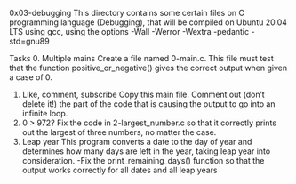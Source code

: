 0x03-debugging
This directory contains some certain files on C programming language (Debugging), that will be compiled on Ubuntu 20.04 LTS using gcc, using the options -Wall -Werror -Wextra -pedantic -std=gnu89

Tasks
0. Multiple mains
Create a file named 0-main.c. This file must test that the function positive_or_negative() gives the correct output when given a case of 0.
1. Like, comment, subscribe
Copy this main file. Comment out (don’t delete it!) the part of the code that is causing the output to go into an infinite loop.
2. 0 > 972?
Fix the code in 2-largest_number.c so that it correctly prints out the largest of three numbers, no matter the case.
3. Leap year
This program converts a date to the day of year and determines how many days are left in the year, taking leap year into consideration. -Fix the print_remaining_days() function so that the output works correctly for all dates and all leap years
